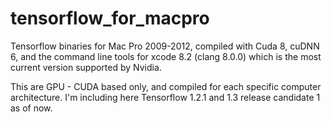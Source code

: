# tensorflow_for_macpro
Tensorflow binaries for Mac Pro 2009-2012, compiled with  Cuda 8, cuDNN 6, and the command line tools for xcode 8.2 (clang 8.0.0) which is the most current version supported by Nvidia.

This are GPU - CUDA based only, and compiled for each specific computer architecture. I'm including here Tensorflow 1.2.1 and 1.3 release candidate 1 as of now.
